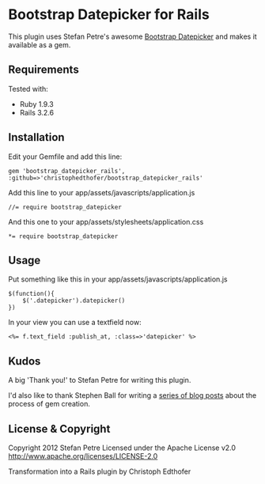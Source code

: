 Bootstrap Datepicker for Rails
==============================

This plugin uses Stefan Petre's awesome [Bootstrap Datepicker](http://www.eyecon.ro/bootstrap-datepicker/) and makes it available as a gem.

Requirements
------------

Tested with:

- Ruby 1.9.3
- Rails 3.2.6

Installation
------------

Edit your Gemfile and add this line:

    gem 'bootstrap_datepicker_rails', :github=>'christophedthofer/bootstrap_datepicker_rails'

Add this line to your app/assets/javascripts/application.js

    //= require bootstrap_datepicker

And this one to your app/assets/stylesheets/application.css

    *= require bootstrap_datepicker


Usage
-----

Put something like this in your app/assets/javascripts/application.js

	$(function(){
		$('.datepicker').datepicker()
	})

In your view you can use a textfield now:

    <%= f.text_field :publish_at, :class=>'datepicker' %>

Kudos
-----

A big 'Thank you!' to Stefan Petre for writing this plugin.

I'd also like to thank Stephen Ball for writing a [series of blog posts](http://rakeroutes.com/) about the process of gem creation.

License & Copyright
-------------------

Copyright 2012 Stefan Petre
Licensed under the Apache License v2.0
http://www.apache.org/licenses/LICENSE-2.0

Transformation into a Rails plugin by Christoph Edthofer

